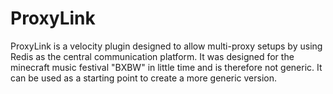 # ProxyLink

ProxyLink is a velocity plugin designed to allow multi-proxy setups by using Redis as the central communication platform.
It was designed for the minecraft music festival "BXBW" in little time and is therefore not generic.
It can be used as a starting point to create a more generic version.
